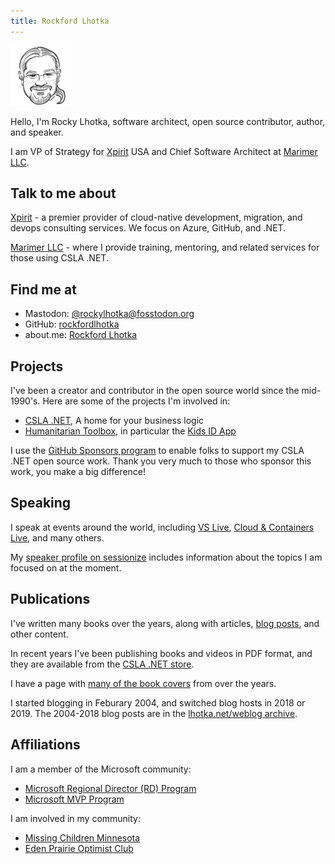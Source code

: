```yaml
---
title: Rockford Lhotka
---
```


![Rocky](images/favicon-96x96.png)

Hello, I'm Rocky Lhotka, software architect, open source contributor, author, and speaker.

I am VP of Strategy for [Xpirit](https://xpirit.com/) USA and Chief Software Architect at [Marimer LLC](https://cslanet.com).

## Talk to me about

[Xpirit](https://xpirit.com/) - a premier provider of cloud-native development, migration, and devops consulting services. We focus on Azure, GitHub, and .NET.

[Marimer LLC](https://cslanet.com) - where I provide training, mentoring, and related services for those using CSLA .NET.

## Find me at

* Mastodon: [@rockylhotka@fosstodon.org](https://fosstodon.org/@rockylhotka)
* GitHub: [rockfordlhotka](https://github.com/rockfordlhotka)
* about.me: [Rockford Lhotka](https://about.me/rockfordlhotka)

## Projects

I've been a creator and contributor in the open source world since the mid-1990's. Here are some of the projects I'm involved in:

* [CSLA .NET](https://cslanet.com), A home for your business logic
* [Humanitarian Toolbox](http://www.htbox.org), in particular the [Kids ID App](https://github.com/HTBox/MobileKidsIdApp)

I use the [GitHub Sponsors program](https://github.com/sponsors/rockfordlhotka) to enable folks to support my CSLA .NET open source work. Thank you very much to those who sponsor this work, you make a big difference!

## Speaking

I speak at events around the world, including [VS Live](https://vslive.com), [Cloud & Containers Live](https://cclive360.com/), and many others.

My [speaker profile on sessionize](https://sessionize.com/rockfordlhotka/) includes information about the topics I am focused on at the moment.

## Publications

I've written many books over the years, along with articles, [blog posts](https://blog.lhotka.net), and other content. 

In recent years I've been publishing books and videos in PDF format, and they are available from the [CSLA .NET store](https://store.lhotka.net).

I have a page with [many of the book covers](books.md) from over the years.

I started blogging in Feburary 2004, and switched blog hosts in 2018 or 2019. The 2004-2018 blog posts are in the [lhotka.net/weblog archive](https://lhotka.net/weblog/index.html).

## Affiliations

I am a member of the Microsoft community:

* [Microsoft Regional Director (RD) Program](https://rd.microsoft.com/en-us/)
* [Microsoft MVP Program](https://mvp.microsoft.com/)

I am involved in my community:

* [Missing Children Minnesota](http://missingchildrenmn.com/)
* [Eden Prairie Optimist Club](https://www.facebook.com/EPOptimists)
